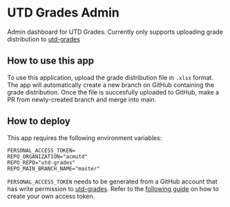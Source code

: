 # UTD Grades Admin

Admin dashboard for UTD Grades. Currently only supports uploading grade distribution to [utd-grades](https://github.com/acmutd/utd-grades)

## How to use this app
To use this application, upload the grade distribution file in `.xlsx` format. The app will automatically create a new branch on GitHub containing the grade distribution. Once the file is succesfully uploaded to GitHub, make a PR from newly-created branch and merge into main. 

## How to deploy
This app requires the following environment variables: 
```
PERSONAL_ACCESS_TOKEN=
REPO_ORGANIZATION="acmutd"
REPO_REPO="utd-grades"
REPO_MAIN_BRANCH_NAME="master"
```

`PERSONAL_ACCESS_TOKEN` needs to be generated from a GitHub account that has write permission to [utd-grades](https://github.com/acmutd/utd-grades). Refer to the [following guide](https://docs.github.com/en/authentication/keeping-your-account-and-data-secure/managing-your-personal-access-tokens#creating-a-personal-access-token-classic) on how to create your own access token. 